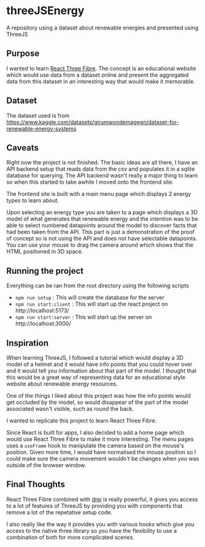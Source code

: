 # threeJSEnergy

A repository using a dataset about renewable energies and presented using ThreeJS

## Purpose

I wanted to learn [React Three Fibre](https://r3f.docs.pmnd.rs/getting-started/introduction). The concept is an educational website which would use data from a dataset online and present the aggregated data from this dataset in an interesting way that would make it memorable.

## Dataset

The dataset used is from https://www.kaggle.com/datasets/girumwondemagegn/dataset-for-renewable-energy-systems

## Caveats

Right now the project is not finished. The basic ideas are all there, I have an API backend setup that reads data from the csv and populates it in a sqlite database for querying. The API backend wasn't really a major thing to learn so when this started to take awhile I moved onto the frontend site.

The frontend site is built with a main menu page which displays 2 energy types to learn about.

Upon selecting an energy type you are taken to a page which displays a 3D model of what generates that renewable energy and the intention was to be able to select numbered datapoints around the model to discover facts that had been taken from the API. This part is just a demonstration of the proof of concept so is not using the API and does not have selectable datapoints. You can use your mouse to drag the camera around which shows that the HTML positioned in 3D space.

## Running the project

Everything can be ran from the root directory using the following scripts

- `npm run setup` : This will create the database for the server
- `npm run start:client` : This will start up the react project on http://localhost:5173/
- `npm run start:server` : This will start up the server on http://localhost:3000/

## Inspiration

When learning ThreeJS, I followed a tutorial which would display a 3D model of a helmet and it would have info points that you could hover over and it would tell you information about that part of the model. I thought that this would be a great way of representing data for an educational style website about renewable energy resources.

One of the things I liked about this project was how the info points would get occluded by the model, so would disappear of the part of the model associated wasn't visible, such as round the back.

I wanted to replicate this project to learn React Three Fibre.

Since React is built for apps, I also decided to add a home page which would use React Three Fibre to make it more interesting. The menu pages uses a `useFrame` hook to manipulate the camera based on the mouse's position. Given more time, I would have normalised the mouse position so I could make sure the camera movement wouldn't be changes when you was outside of the browser window.

## Final Thoughts

React Three Fibre combined with [drei](https://drei.docs.pmnd.rs/getting-started/introduction) is really powerful, it gives you access to a lot of features of ThreeJS by providing you with components that remove a lot of the repetative setup code.

I also really like the way it provides you with various hooks which give you access to the native three library so you have the flexibility to use a combination of both for more complicated scenes.
